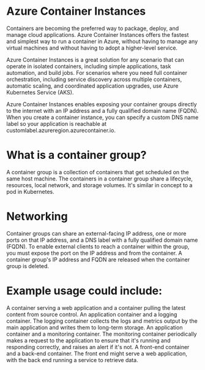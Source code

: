 # Azure Container Instances
Containers are becoming the preferred way to package, deploy, and manage cloud applications. Azure Container Instances offers the fastest and simplest way to run a container in Azure, without having to manage any virtual machines and without having to adopt a higher-level service.

Azure Container Instances is a great solution for any scenario that can operate in isolated containers, including simple applications, task automation, and build jobs. For scenarios where you need full container orchestration, including service discovery across multiple containers, automatic scaling, and coordinated application upgrades, use Azure Kubernetes Service (AKS).

Azure Container Instances enables exposing your container groups directly to the internet with an IP address and a fully qualified domain name (FQDN). When you create a container instance, you can specify a custom DNS name label so your application is reachable at customlabel.azureregion.azurecontainer.io.

# What is a container group?
A container group is a collection of containers that get scheduled on the same host machine. The containers in a container group share a lifecycle, resources, local network, and storage volumes. It's similar in concept to a pod in Kubernetes.

# Networking
Container groups can share an external-facing IP address, one or more ports on that IP address, and a DNS label with a fully qualified domain name (FQDN). To enable external clients to reach a container within the group, you must expose the port on the IP address and from the container. A container group's IP address and FQDN are released when the container group is deleted.

# Example usage could include:

A container serving a web application and a container pulling the latest content from source control.
An application container and a logging container. The logging container collects the logs and metrics output by the main application and writes them to long-term storage.
An application container and a monitoring container. The monitoring container periodically makes a request to the application to ensure that it's running and responding correctly, and raises an alert if it's not.
A front-end container and a back-end container. The front end might serve a web application, with the back end running a service to retrieve data.